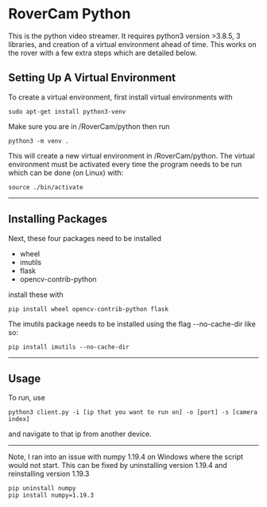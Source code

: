 # RoverCam Python

This is the python video streamer. It requires python3 version >3.8.5, 3 libraries, and creation of a virtual environment ahead of time. This works on the rover with a few extra steps which are detailed below.

## Setting Up A Virtual Environment

To create a virtual environment, first install virtual environments with
```
sudo apt-get install python3-venv
```

Make sure you are in /RoverCam/python then run

```
python3 -m venv .
```

This will create a new virtual environment in /RoverCam/python. The virtual environment must be activated every time the program needs to be run which can be done (on Linux) with:

```
source ./bin/activate
```
---

## Installing Packages

Next, these four packages need to be installed

- wheel
- imutils
- flask
- opencv-contrib-python

install these with

```
pip install wheel opencv-contrib-python flask
```

The imutils package needs to be installed using the flag --no-cache-dir like so:

```
pip install imutils --no-cache-dir
```
---

## Usage
To run, use

```
python3 client.py -i [ip that you want to run on] -o [port] -s [camera index]
```

and navigate to that ip from another device.

---
Note, I ran into an issue with numpy 1.19.4 on Windows where the script would not start. This can be fixed by uninstalling version 1.19.4 and reinstalling version 1.19.3

```
pip uninstall numpy
pip install numpy=1.19.3
```
